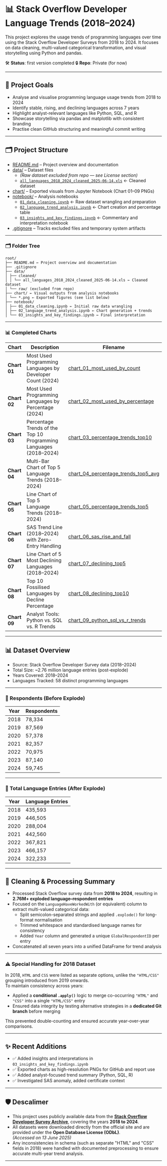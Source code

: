 # 📊 Stack Overflow Developer Language Trends (2018–2024)

This project explores the usage trends of programming languages over time using the Stack Overflow Developer Surveys from 2018 to 2024. It focuses on data cleaning, multi-valued categorical transformation, and visual storytelling using Python and pandas.

🛠️ **Status**: first version completed 
🔒 **Repo**: Private (for now)

---

## 📌 Project Goals

- Analyse and visualise programming language usage trends from 2018 to 2024
- Identify stable, rising, and declining languages across 7 years
- Highlight analyst-relevant languages like Python, SQL, and R
- Showcase storytelling via pandas and matplotlib with consistent branding
- Practise clean GitHub structuring and meaningful commit writing

---

## 🗂️ Project Structure

- [README.md](README.md) – Project overview and documentation  
- [data/](data/) – Dataset files  
  - *(Raw dataset excluded from repo — see License section)*  
  - [`all_languages_2018_2024_cleaned_2025-06-14.xls`](data/cleaned/all_languages_2018_2024_cleaned_2025-06-14.xls) ← Cleaned dataset  
- [chart/](chart/) – Exported visuals from Jupyter Notebook (Chart 01–09 PNGs)  
- [notebook/](notebook/) – Analysis notebooks  
  - [`01_data_cleaning.ipynb`](notebook/01_data_cleaning.ipynb) ← Raw dataset wrangling and preparation  
  - [`02_language_trend_analysis.ipynb`](notebook/02_language_trend_analysis.ipynb) ← Chart creation and percentage table  
  - [`03_insights_and_key_findings.ipynb`](notebook/03_insights_and_key_findings.ipynb) ← Commentary and interpretation notebook  
- [.gitignore](.gitignore) – Tracks excluded files and temporary system artifacts  

--- 

### 🗂️ Folder Tree

```
root/
├── README.md ← Project overview and documentation
├── .gitignore
├── data/
│ ├── cleaned/
│ │ └── all_languages_2018_2024_cleaned_2025-06-14.xls ← Cleaned dataset
│ └── raw/ (excluded from repo)
├── chart/ ← Visual outputs from analysis notebooks
│ └── *.png ← Exported figures (see list below)
├── notebook/
│ ├── 01_data_cleaning.ipynb ← Initial raw data wrangling
│ ├── 02_language_trend_analysis.ipynb ← Chart generation + trends
│ └── 03_insights_and_key_findings.ipynb ← Final interpretation
```
---

### 📊 Completed Charts

| **Chart** | **Description** | **Filename** |
|-----------|-----------------|--------------|
| **Chart 01** | Most Used Programming Languages by Developer Count (2024) | [chart_01_most_used_by_count](chart/chart_01_most_used_by_count_2025-06-20_13-56-21.png) |
| **Chart 02** | Most Used Programming Languages by Percentage (2024) | [chart_02_most_used_by_percentage](chart/chart_02_most_used_by_percentage_2025-06-20_13-56-21.png) |
| **Chart 03** | Percentage Trends of the Top 10 Programming Languages (2018–2024) | [chart_03_percentage_trends_top10](chart/chart_03_percentage_trends_top10_2025-06-20_13-56-21.png) |
| **Chart 04** | Multi-Bar Chart of Top 5 Language Trends (2018–2024) | [chart_04_percentage_trends_top5_avg](chart/chart_04_percentage_trends_top5_avg_2025-06-20_13-56-21.png) |
| **Chart 05** | Line Chart of Top 5 Language Trends (2018–2024) | [chart_05_percentage_trends_top5](chart/chart_05_percentage_trends_top5_2025-06-20_13-56-21.png) |
| **Chart 06** | SAS Trend Line (2018–2024) with Zero-Entry Handling | [chart_06_sas_rise_and_fall](chart/chart_06_sas_rise_and_fall_2025-06-20_13-56-21.png) |
| **Chart 07** | Line Chart of 5 Most Declining Languages (2018–2024) | [chart_07_declining_top5](chart/chart_07_declining_top5_2025-06-20_13-56-21.png) |
| **Chart 08** | Top 10 Fossilised Languages by Decline Percentage | [chart_08_declining_top10](chart/chart_08_declining_top10_2025-06-20_13-56-21.png) |
| **Chart 09** | Analyst Tools: Python vs. SQL vs. R Trends | [chart_09_python_sql_vs_r_trends](chart/chart_09_python_sql_vs_r_trends_2025-06-20_13-56-21.png) |


---

## 📊 Dataset Overview

- Source: Stack Overflow Developer Survey data (2018–2024)
- Total Size: ~2.76 million language entries (post-explode)
- Years Covered: 2018–2024
- Languages Tracked: 58 distinct programming languages

---

### 👥 Respondents (Before Explode)

| Year | Respondents |
|------|-------------|
| 2018 | 78,334      |
| 2019 | 87,569      |
| 2020 | 57,378      |
| 2021 | 82,357      |
| 2022 | 70,975      |
| 2023 | 87,140      |
| 2024 | 59,745      |

---

### 🧾 Total Language Entries (After Explode)

| Year | Language Entries |
|------|------------------|
| 2018 | 435,593          |
| 2019 | 446,505          |
| 2020 | 288,004          |
| 2021 | 442,560          |
| 2022 | 367,821          |
| 2023 | 466,157          |
| 2024 | 322,233          |

---

## 🧹 Cleaning & Processing Summary

- Processed Stack Overflow survey data from **2018 to 2024**, resulting in **2.76M+ exploded language–respondent entries**
- Focused on the `LanguageHaveWorkedWith` (or equivalent) column to extract multi-valued categorical data:
  - Split semicolon-separated strings and applied `.explode()` for long-format normalisation  
  - Trimmed whitespace and standardised language names for consistency  
  - Added `Year` column and generated a unique `GlobalRespondentID` per entry  
- Concatenated all seven years into a unified DataFrame for trend analysis

--- 

### ⚠️ Special Handling for 2018 Dataset

In 2018, `HTML` and `CSS` were listed as separate options, unlike the `"HTML/CSS"` grouping introduced from 2019 onwards.  
To maintain consistency across years:

- Applied a **conditional `.apply()`** logic to merge co-occurring `"HTML"` and `"CSS"` into a single `"HTML/CSS"` entry  
- Ensured data integrity by testing alternative strategies in a **dedicated Git branch** before merging

This prevented double-counting and ensured accurate year-over-year comparisons.

---

## ✨ Recent Additions

- ✅ Added insights and interpretations in `03_insights_and_key_findings.ipynb`
- ✅ Exported charts as high-resolution PNGs for GitHub and report use
- ✅ Added analyst-focused trend summary (Python, SQL, R)
- ✅ Investigated SAS anomaly, added certificate context

---

## 🛡️ Descalimer

- This project uses publicly available data from the [**Stack Overflow Developer Survey Archive**](https://survey.stackoverflow.co/), covering the years **2018 to 2024**.
- All datasets were downloaded directly from the official site and are provided under the **Open Database License (ODbL)**.  
  *(Accessed on 13 June 2025)*
- Any inconsistencies in schema (such as separate "HTML" and "CSS" fields in 2018) were handled with documented preprocessing to ensure accurate multi-year trend analysis.

---